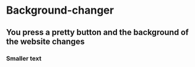 # Background-changer
## You press a pretty button and the background of the website changes
### Smaller text
